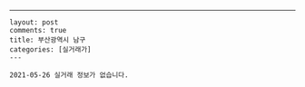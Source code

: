 ---
    layout: post
    comments: true
    title: 부산광역시 남구
    categories: [실거래가]
    ---

    2021-05-26 실거래 정보가 없습니다.

    